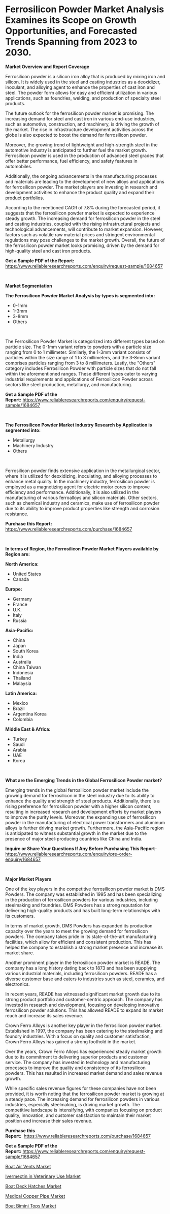 <p><h1>Ferrosilicon Powder Market Analysis Examines its Scope on Growth Opportunities, and Forecasted Trends Spanning from 2023 to 2030.</h1></p><p><strong>Market Overview and Report Coverage</strong></p>
<p><p>Ferrosilicon powder is a silicon iron alloy that is produced by mixing iron and silicon. It is widely used in the steel and casting industries as a deoxidizer, inoculant, and alloying agent to enhance the properties of cast iron and steel. The powder form allows for easy and efficient utilization in various applications, such as foundries, welding, and production of specialty steel products.</p><p>The future outlook for the ferrosilicon powder market is promising. The increasing demand for steel and cast iron in various end-use industries, such as automotive, construction, and machinery, is driving the growth of the market. The rise in infrastructure development activities across the globe is also expected to boost the demand for ferrosilicon powder.</p><p>Moreover, the growing trend of lightweight and high-strength steel in the automotive industry is anticipated to further fuel the market growth. Ferrosilicon powder is used in the production of advanced steel grades that offer better performance, fuel efficiency, and safety features in automobiles.</p><p>Additionally, the ongoing advancements in the manufacturing processes and materials are leading to the development of new alloys and applications for ferrosilicon powder. The market players are investing in research and development activities to enhance the product quality and expand their product portfolios.</p><p>According to the mentioned CAGR of 7.8% during the forecasted period, it suggests that the ferrosilicon powder market is expected to experience steady growth. The increasing demand for ferrosilicon powder in the steel and casting industries, coupled with the rising infrastructural projects and technological advancements, will contribute to market expansion. However, factors such as volatile raw material prices and stringent environmental regulations may pose challenges to the market growth. Overall, the future of the ferrosilicon powder market looks promising, driven by the demand for high-quality steel and cast iron products.</p></p>
<p><strong>Get a Sample PDF of the Report:</strong> <a href="https://www.reliableresearchreports.com/enquiry/request-sample/1684657">https://www.reliableresearchreports.com/enquiry/request-sample/1684657</a></p>
<p>&nbsp;</p>
<p><strong>Market Segmentation</strong></p>
<p><strong>The Ferrosilicon Powder Market Analysis by types is segmented into:</strong></p>
<p><ul><li>0-1mm</li><li>1-3mm</li><li>3-8mm</li><li>Others</li></ul></p>
<p>&nbsp;</p>
<p><p>The Ferrosilicon Powder Market is categorized into different types based on particle size. The 0-1mm variant refers to powders with a particle size ranging from 0 to 1 millimeter. Similarly, the 1-3mm variant consists of particles within the size range of 1 to 3 millimeters, and the 3-8mm variant comprises particles ranging from 3 to 8 millimeters. Lastly, the "Others" category includes Ferrosilicon Powder with particle sizes that do not fall within the aforementioned ranges. These different types cater to varying industrial requirements and applications of Ferrosilicon Powder across sectors like steel production, metallurgy, and manufacturing.</p></p>
<p><strong>Get a Sample PDF of the Report:</strong>&nbsp;<a href="https://www.reliableresearchreports.com/enquiry/request-sample/1684657">https://www.reliableresearchreports.com/enquiry/request-sample/1684657</a></p>
<p>&nbsp;</p>
<p><strong>The Ferrosilicon Powder Market Industry Research by Application is segmented into:</strong></p>
<p><ul><li>Metallurgy</li><li>Machinery Industry</li><li>Others</li></ul></p>
<p>&nbsp;</p>
<p><p>Ferrosilicon powder finds extensive application in the metallurgical sector, where it is utilized for deoxidizing, inoculating, and alloying processes to enhance metal quality. In the machinery industry, ferrosilicon powder is employed as a magnetizing agent for electric motor cores to improve efficiency and performance. Additionally, it is also utilized in the manufacturing of various ferroalloys and silicon materials. Other sectors, such as chemical industry and ceramics, make use of ferrosilicon powder due to its ability to improve product properties like strength and corrosion resistance.</p></p>
<p><strong>Purchase this Report:</strong>&nbsp; <a href="https://www.reliableresearchreports.com/purchase/1684657">https://www.reliableresearchreports.com/purchase/1684657</a></p>
<p>&nbsp;</p>
<p><strong>In terms of Region, the Ferrosilicon Powder Market Players available by Region are:</strong></p>
<p>
    <p> <strong> North America: </strong>
        <ul>
            <li>United States</li>
            <li>Canada</li>
        </ul>
        </p> 
    <p> <strong> Europe: </strong>
        <ul>
            <li>Germany</li>
            <li>France</li>
            <li>U.K.</li>
            <li>Italy</li>
            <li>Russia</li>
        </ul>
        </p> 
    <p> <strong> Asia-Pacific: </strong>
        <ul>
            <li>China</li>
            <li>Japan</li>
            <li>South Korea</li>
            <li>India</li>
            <li>Australia</li>
            <li>China Taiwan</li>
            <li>Indonesia</li>
            <li>Thailand</li>
            <li>Malaysia</li>
        </ul>
        </p> 
    <p> <strong> Latin America: </strong>
        <ul>
            <li>Mexico</li>
            <li>Brazil</li>
            <li>Argentina Korea</li>
            <li>Colombia</li>
        </ul>
        </p> 
    <p> <strong> Middle East & Africa: </strong>
        <ul>
            <li>Turkey</li>
            <li>Saudi</li>
            <li>Arabia</li>
            <li>UAE</li>
            <li>Korea</li>
        </ul>
    </p>
    </p>
<p>&nbsp;</p>
<p><strong>What are the Emerging Trends in the Global Ferrosilicon Powder market?</strong></p>
<p><p>Emerging trends in the global ferrosilicon powder market include the growing demand for ferrosilicon in the steel industry due to its ability to enhance the quality and strength of steel products. Additionally, there is a rising preference for ferrosilicon powder with a higher silicon content, resulting in increased research and development efforts by market players to improve the purity levels. Moreover, the expanding use of ferrosilicon powder in the manufacturing of electrical power transformers and aluminum alloys is further driving market growth. Furthermore, the Asia-Pacific region is anticipated to witness substantial growth in the market due to the presence of major steel-producing countries like China and India.</p></p>
<p><strong>Inquire or Share Your Questions If Any Before Purchasing This Report</strong>- <a href="https://www.reliableresearchreports.com/enquiry/pre-order-enquiry/1684657">https://www.reliableresearchreports.com/enquiry/pre-order-enquiry/1684657</a></p>
<p>&nbsp;</p>
<p><strong>Major Market Players</strong></p>
<p><p>One of the key players in the competitive ferrosilicon powder market is DMS Powders. The company was established in 1995 and has been specializing in the production of ferrosilicon powders for various industries, including steelmaking and foundries. DMS Powders has a strong reputation for delivering high-quality products and has built long-term relationships with its customers.</p><p>In terms of market growth, DMS Powders has expanded its production capacity over the years to meet the growing demand for ferrosilicon powders. The company takes pride in its state-of-the-art manufacturing facilities, which allow for efficient and consistent production. This has helped the company to establish a strong market presence and increase its market share.</p><p>Another prominent player in the ferrosilicon powder market is READE. The company has a long history dating back to 1873 and has been supplying various industrial materials, including ferrosilicon powders. READE has a diverse customer base and caters to industries such as steel, ceramics, and electronics.</p><p>In recent years, READE has witnessed significant market growth due to its strong product portfolio and customer-centric approach. The company has invested in research and development, focusing on developing innovative ferrosilicon powder solutions. This has allowed READE to expand its market reach and increase its sales revenue.</p><p>Crown Ferro Alloys is another key player in the ferrosilicon powder market. Established in 1997, the company has been catering to the steelmaking and foundry industries. With a focus on quality and customer satisfaction, Crown Ferro Alloys has gained a strong foothold in the market.</p><p>Over the years, Crown Ferro Alloys has experienced steady market growth due to its commitment to delivering superior products and customer service. The company has invested in technology and manufacturing processes to improve the quality and consistency of its ferrosilicon powders. This has resulted in increased market demand and sales revenue growth.</p><p>While specific sales revenue figures for these companies have not been provided, it is worth noting that the ferrosilicon powder market is growing at a steady pace. The increasing demand for ferrosilicon powders in various industries, especially steelmaking, is driving market growth. The competitive landscape is intensifying, with companies focusing on product quality, innovation, and customer satisfaction to maintain their market position and increase their sales revenue.</p></p>
<p><strong>Purchase this Report:</strong>&nbsp;&nbsp;<a href="https://www.reliableresearchreports.com/purchase/1684657">https://www.reliableresearchreports.com/purchase/1684657</a></p>
<p></p>
<p><strong>Get a Sample PDF of the Report:</strong>&nbsp;<a href="https://www.reliableresearchreports.com/enquiry/request-sample/1684657">https://www.reliableresearchreports.com/enquiry/request-sample/1684657</a></p>
<p><p><a href="https://medium.com/@serenaframi/analyzing-boat-air-vents-market-global-industry-perspective-and-forecast-2023-to-2030-4c886e2f42f1">Boat Air Vents Market</a></p><p><a href="https://github.com/deliacustodio40/Market-Research-Report-List-1/blob/main/ivermectin-in-veterinary-use-market.md">Ivermectin in Veterinary Use Market</a></p><p><a href="https://medium.com/@zitakuvalis/boat-deck-hatches-market-share-evolution-and-market-growth-trends-2023-2030-1430b171333d">Boat Deck Hatches Market</a></p><p><a href="https://github.com/maliyahmorrow6654/Market-Research-Report-List-1/blob/main/medical-copper-pipe-market.md">Medical Copper Pipe Market</a></p><p><a href="https://medium.com/@ashleyhills1920/boat-bimini-tops-market-competitive-analysis-market-trends-and-forecast-to-2030-c0a14f66462c">Boat Bimini Tops Market</a></p></p>
